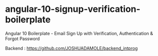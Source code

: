 # angular-10-signup-verification-boilerplate

Angular 10 Boilerplate - Email Sign Up with Verification, Authentication & Forgot Password


Backend : https://github.com/JOSHUADAMOLE/backend_intprog
